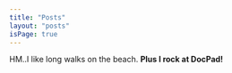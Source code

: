 ```yaml
---
title: "Posts"
layout: "posts"
isPage: true
---
```


HM..I like long walks on the beach. **Plus I rock at DocPad!**

